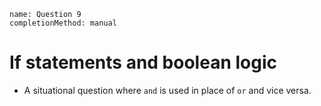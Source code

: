 ```ngMeta
name: Question 9
completionMethod: manual
```

# If statements and boolean logic

- A situational question where `and` is used in place of `or` and vice versa.